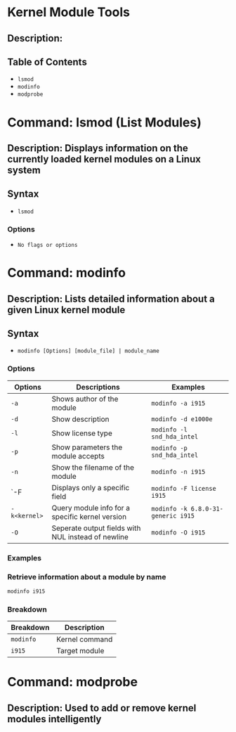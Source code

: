 # Kernel Module Tools

## Description:

## Table of Contents

- `lsmod`
- `modinfo`
- `modprobe`

# Command: lsmod (List Modules)

## Description: Displays information on the currently loaded kernel modules on a Linux system

## Syntax

- `lsmod`

### Options

- `No flags or options`

# Command: modinfo

## Description: Lists detailed information about a given Linux kernel module

## Syntax

- `modinfo [Options] [module_file] | module_name`

### Options

| Options | Descriptions | Examples |
|---------|--------------|----------|
| `-a` | Shows author of the module | `modinfo -a i915` |
| `-d` | Show description | `modinfo -d e1000e` |
| `-l` | Show license type | `modinfo -l snd_hda_intel` |
| `-p` | Show parameters the module accepts | `modinfo -p snd_hda_intel` |
| `-n` | Show the filename of the module | `modinfo -n i915` |
| `-F<field> | Displays only a specific field | `modinfo -F license i915` |
| `-k<kernel>` | Query module info for a specific kernel version | `modinfo -k 6.8.0-31-generic i915` |
| `-O` | Seperate output fields with NUL instead of newline | `modinfo -O i915` |

### Examples

### Retrieve information about a module by name

```bash
modinfo i915
```

### Breakdown

| Breakdown | Description |
|-----------|-------------|
| `modinfo` | Kernel command |
| `i915` | Target module |

# Command: modprobe

## Description: Used to add or remove kernel modules intelligently

